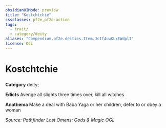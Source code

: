 ```yaml
---
obsidianUIMode: preview
title: "Kostchtchie"
cssclasses: pf2e,pf2e-action
tags:
  - trait/
  - category/deity
aliases: "Compendium.pf2e.deities.Item.JcIf4uwKLxEWdplI"
license: OGL
---
```

# Kostchtchie

### 

**Category** deity; 




**Edicts** Avenge all slights three times over, kill all witches

**Anathema** Make a deal with Baba Yaga or her children, defer to or obey a woman

*Source: Pathfinder Lost Omens: Gods & Magic*
*OGL*